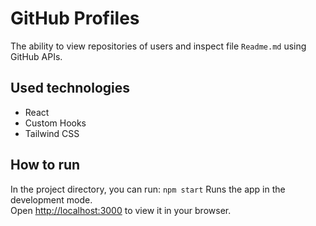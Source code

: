 # GitHub Profiles

The ability to view repositories of users and inspect file `Readme.md` using GitHub APIs.

## Used technologies

- React
- Custom Hooks
- Tailwind CSS

## How to run

In the project directory, you can run: `npm start`
Runs the app in the development mode.\
Open [http://localhost:3000](http://localhost:3000) to view it in your browser.
